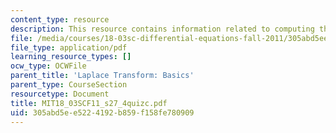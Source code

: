 ```yaml
---
content_type: resource
description: This resource contains information related to computing the laplace transform.
file: /media/courses/18-03sc-differential-equations-fall-2011/305abd5ee5224192b859f158fe780909_MIT18_03SCF11_s27_4quizc.pdf
file_type: application/pdf
learning_resource_types: []
ocw_type: OCWFile
parent_title: 'Laplace Transform: Basics'
parent_type: CourseSection
resourcetype: Document
title: MIT18_03SCF11_s27_4quizc.pdf
uid: 305abd5e-e522-4192-b859-f158fe780909
---
```

